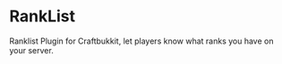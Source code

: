 RankList
========

Ranklist Plugin for Craftbukkit, let players know what ranks you have on your server.
